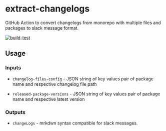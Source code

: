 # extract-changelogs
GitHub Action to convert changelogs from monorepo with multiple files and packages to slack message format.

[![build-test](https://github.com/vikas-cldcvr/extract-changelogs/actions/workflows/test.yml/badge.svg)](https://github.com/vikas-cldcvr/extract-changelogs/actions/workflows/test.yml)
## Usage

### Inputs

* `changelog-files-config` - JSON string of key values pair of package name and respective changelog file path

* `released-package-versions` - JSON string of key values pair of package name and respective latest version

### Outputs

* `changeLogs` - mrkdwn syntax compatible for slack messages.